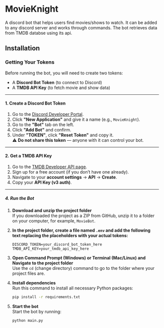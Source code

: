 # MovieKnight 
A discord bot that helps users find movies/shows to watch. It can be added to any discord server and works through commands. The bot retrieves data from TMDB databse using its api.

## Installation

### Getting Your Tokens

Before running the bot, you will need to create two tokens:  
- A **Discord Bot Token** (to connect to Discord)  
- A **TMDB API Key** (to fetch movie and show data)

---

#### 1. Create a Discord Bot Token
1. Go to the [Discord Developer Portal](https://discord.com/developers/applications).
2. Click **"New Application"** and give it a name (e.g., `MovieKnight`).
3. Go to the **"Bot"** tab on the left.
4. Click **"Add Bot"** and confirm.
5. Under **"TOKEN"**, click **"Reset Token"** and copy it.  
   ⚠️ **Do not share this token** — anyone with it can control your bot.

---

#### 2. Get a TMDB API Key
1. Go to the [TMDB Developer API page](https://www.themoviedb.org/documentation/api).
2. Sign up for a free account (if you don’t have one already).
3. Navigate to your **account settings** → **API** → **Create**.
4. Copy your **API Key (v3 auth)**.

---

##### 4. Run the Bot
1. **Download and unzip the project folder**  
   If you downloaded the project as a ZIP from GitHub, unzip it to a folder on your computer, for example, `MovieBot`.

2. **In the project folder, create a file named `.env` and add  the following text replacing the placeholders with your actual tokens:**
   ```env
   DISCORD_TOKEN=your_discord_bot_token_here
   TMDB_API_KEY=your_tmdb_api_key_here
   
3. **Open Command Prompt (Windows) or Terminal (Mac/Linux) and Navigate to the project folder**  
   Use the `cd` (change directory) command to go to the folder where your project files are.


4. **Install dependencies**  
   Run this command to install all necessary Python packages:

   ```bash
   pip install -r requirements.txt
5. **Start the bot**  
   Start the bot by running:
   ```bash
   python main.py


